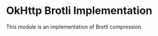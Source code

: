 OkHttp Brotli Implementation
============================

This module is an implementation of Brotli compression.
